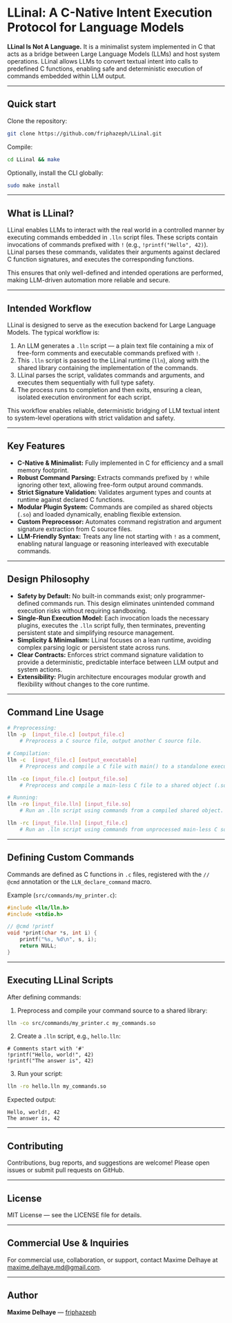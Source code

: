 # LLinal: A C-Native Intent Execution Protocol for Language Models

**LLinal Is Not A Language.**
It is a minimalist system implemented in C that acts as a bridge between Large Language Models (LLMs) and host system operations. LLinal allows LLMs to convert textual intent into calls to predefined C functions, enabling safe and deterministic execution of commands embedded within LLM output.

---

## Quick start

Clone the repository:
```bash
git clone https://github.com/friphazeph/LLinal.git
```

Compile:
```bash
cd LLinal && make
```
Optionally, install the CLI globally:
```bash
sudo make install
```

---

## What is LLinal?

LLinal enables LLMs to interact with the real world in a controlled manner by executing commands embedded in `.lln` script files. These scripts contain invocations of commands prefixed with `!` (e.g., `!printf("Hello", 42)`). LLinal parses these commands, validates their arguments against declared C function signatures, and executes the corresponding functions.

This ensures that only well-defined and intended operations are performed, making LLM-driven automation more reliable and secure.

---

## Intended Workflow

LLinal is designed to serve as the execution backend for Large Language Models. The typical workflow is:

1. An LLM generates a `.lln` script — a plain text file containing a mix of free-form comments and executable commands prefixed with `!`.
2. This `.lln` script is passed to the LLinal runtime (`lln`), along with the shared library containing the implementation of the commands.
3. LLinal parses the script, validates commands and arguments, and executes them sequentially with full type safety.
4. The process runs to completion and then exits, ensuring a clean, isolated execution environment for each script.

This workflow enables reliable, deterministic bridging of LLM textual intent to system-level operations with strict validation and safety.

---

## Key Features

* **C-Native & Minimalist:** Fully implemented in C for efficiency and a small memory footprint.
* **Robust Command Parsing:** Extracts commands prefixed by `!` while ignoring other text, allowing free-form output around commands.
* **Strict Signature Validation:** Validates argument types and counts at runtime against declared C functions.
* **Modular Plugin System:** Commands are compiled as shared objects (`.so`) and loaded dynamically, enabling flexible extension.
* **Custom Preprocessor:** Automates command registration and argument signature extraction from C source files.
* **LLM-Friendly Syntax:** Treats any line not starting with `!` as a comment, enabling natural language or reasoning interleaved with executable commands.

---

## Design Philosophy

* **Safety by Default:** No built-in commands exist; only programmer-defined commands run. This design eliminates unintended command execution risks without requiring sandboxing.
* **Single-Run Execution Model:** Each invocation loads the necessary plugins, executes the `.lln` script fully, then terminates, preventing persistent state and simplifying resource management.
* **Simplicity & Minimalism:** LLinal focuses on a lean runtime, avoiding complex parsing logic or persistent state across runs.
* **Clear Contracts:** Enforces strict command signature validation to provide a deterministic, predictable interface between LLM output and system actions.
* **Extensibility:** Plugin architecture encourages modular growth and flexibility without changes to the core runtime.

---

## Command Line Usage

```bash
# Preprocessing:
lln -p  [input_file.c] [output_file.c]
    # Preprocess a C source file, output another C source file.

# Compilation:
lln -c  [input_file.c] [output_executable]
    # Preprocess and compile a C file with main() to a standalone executable.

lln -co [input_file.c] [output_file.so]
    # Preprocess and compile a main-less C file to a shared object (.so).

# Running:
lln -ro [input_file.lln] [input_file.so]
    # Run an .lln script using commands from a compiled shared object.

lln -rc [input_file.lln] [input_file.c]
    # Run an .lln script using commands from unprocessed main-less C source.
```

---

## Defining Custom Commands

Commands are defined as C functions in `.c` files, registered with the `// @cmd` annotation or the `LLN_declare_command` macro.

Example (`src/commands/my_printer.c`):

```c
#include <lln/lln.h>
#include <stdio.h>

// @cmd !printf
void *print(char *s, int i) {
    printf("%s, %d\n", s, i);
    return NULL;
}
```

---

## Executing LLinal Scripts

After defining commands:

1. Preprocess and compile your command source to a shared library:

```bash
lln -co src/commands/my_printer.c my_commands.so
```

2. Create a `.lln` script, e.g., `hello.lln`:

```lln
# Comments start with '#'
!printf("Hello, world!", 42)
!printf("The answer is", 42)
```

3. Run your script:

```bash
lln -ro hello.lln my_commands.so
```

Expected output:

```
Hello, world!, 42
The answer is, 42
```

---

## Contributing

Contributions, bug reports, and suggestions are welcome! Please open issues or submit pull requests on GitHub.

---

## License

MIT License — see the LICENSE file for details.

---

## Commercial Use & Inquiries

For commercial use, collaboration, or support, contact Maxime Delhaye at [maxime.delhaye.md@gmail.com](mailto:maxime.delhaye.md@gmail.com).

---

## Author

**Maxime Delhaye** — [friphazeph](https://github.com/friphazeph)
